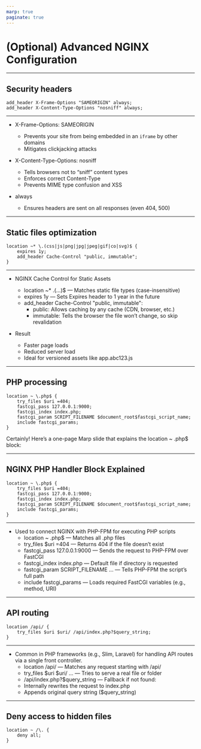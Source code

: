 ```yaml
---
marp: true
paginate: true
---
```


<!-- _class: frontpage -->
<!-- _paginate: skip -->
<!-- version: 1.0.0 -->
# (Optional) Advanced NGINX Configuration

---

## Security headers

```nginx
add_header X-Frame-Options "SAMEORIGIN" always;
add_header X-Content-Type-Options "nosniff" always;
```

---

- X-Frame-Options: SAMEORIGIN
  - Prevents your site from being embedded in an `iframe` by other domains
  - Mitigates clickjacking attacks

- X-Content-Type-Options: nosniff
  - Tells browsers not to “sniff” content types
  - Enforces correct Content-Type
  - Prevents MIME type confusion and XSS
- always
  - Ensures headers are sent on all responses (even 404, 500)

---

## Static files optimization

```nginx
location ~* \.(css|js|png|jpg|jpeg|gif|co|svg)$ {
    expires 1y;
    add_header Cache-Control "public, immutable";
}
```

---

- NGINX Cache Control for Static Assets
  - location ~* \.(...)$ — Matches static file types (case-insensitive)
  - expires 1y — Sets Expires header to 1 year in the future
  - add_header Cache-Control "public, immutable":
    - public: Allows caching by any cache (CDN, browser, etc.)
    - immutable: Tells the browser the file won’t change, so skip revalidation

- Result
  - Faster page loads
  - Reduced server load
  - Ideal for versioned assets like app.abc123.js

---

## PHP processing

```nginx
location ~ \.php$ {
    try_files $uri =404;
    fastcgi_pass 127.0.0.1:9000;
    fastcgi_index index.php;
    fastcgi_param SCRIPT_FILENAME $document_root$fastcgi_script_name;
    include fastcgi_params;
}
```

Certainly! Here’s a one-page Marp slide that explains the location ~ \.php$ block:

---

## NGINX PHP Handler Block Explained

```nginx
location ~ \.php$ {
    try_files $uri =404;
    fastcgi_pass 127.0.0.1:9000;
    fastcgi_index index.php;
    fastcgi_param SCRIPT_FILENAME $document_root$fastcgi_script_name;
    include fastcgi_params;
}
```

---

- Used to connect NGINX with PHP-FPM for executing PHP scripts
  - location ~ \.php$ — Matches all .php files
  - try_files $uri =404 — Returns 404 if the file doesn’t exist
  - fastcgi_pass 127.0.0.1:9000 — Sends the request to PHP-FPM over FastCGI
  - fastcgi_index index.php — Default file if directory is requested
  - fastcgi_param SCRIPT_FILENAME ... — Tells PHP-FPM the script’s full path
  - include fastcgi_params — Loads required FastCGI variables (e.g., method, URI)

---

## API routing

```nginx
location /api/ {
    try_files $uri $uri/ /api/index.php?$query_string;
}
```

---

- Common in PHP frameworks (e.g., Slim, Laravel) for handling API routes via a single front controller.
  - location /api/ — Matches any request starting with /api/
  - try_files $uri $uri/ ... — Tries to serve a real file or folder
  - /api/index.php?$query_string — Fallback if not found:
  - Internally rewrites the request to index.php
  - Appends original query string ($query_string)

---

## Deny access to hidden files

```nginx
location ~ /\. {
    deny all;
}
```
